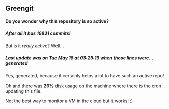 ## Greengit

#### Do you wonder why this repository is so active?

##### After all it has 19831 commits!

But is it *really* active? Well...

##### Last update was on Tue May 18 at 03:25:16 when those lines were... generated

Yes, generated, because it certainly helps a lot to have such an active repo!

Oh and there was **26%** disk usage on the machine
where there is the cron updating this file.

Not the best way to monitor a VM in the cloud but it works! :)
